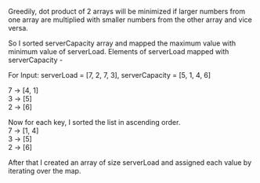 Greedily, dot product of 2 arrays will be minimized if larger numbers
from one array are multiplied with smaller numbers from the other array and vice versa.

So I sorted
serverCapacity array and mapped the maximum value with minimum value of serverLoad.
Elements of serverLoad mapped with serverCapacity -

For Input: serverLoad = [7, 2, 7, 3], serverCapacity = [5, 1, 4, 6]

7 -> [4, 1] <br>
3 -> [5] <br>
2 -> [6] 

Now for each key, I sorted the list in ascending order. <br>
7 -> [1, 4] <br>
3 -> [5] <br>
2 -> [6] <br>

After that I created an array of size serverLoad and assigned each value by iterating over the map.